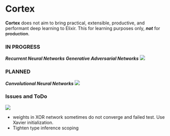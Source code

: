 # Cortex

__Cortex__ does not aim to bring practical, extensible, productive, and performant deep learning to Elixir. This for learning purposes only, ___not___ for ~~production~~.


### IN PROGRESS  
___Recurrent Neural Networks___
___Generative Adversarial Networks___
![](https://66.media.tumblr.com/e36ab29c9357a7bc309fdc5971409aa7/tumblr_okoovm5sRD1rzu2xzo4_r1_400.gif)

### PLANNED

___Convolutional Neural Networks___
![](https://i.imgur.com/yhPAgPK.gif)
  
### Issues and ToDo
![](https://user-images.githubusercontent.com/256203/70104032-bb050400-1634-11ea-8469-7d48f8ae1c46.gif)

* weights in XOR network sometimes do not converge and failed test. Use Xavier initialization.
* Tighten type inference scoping

